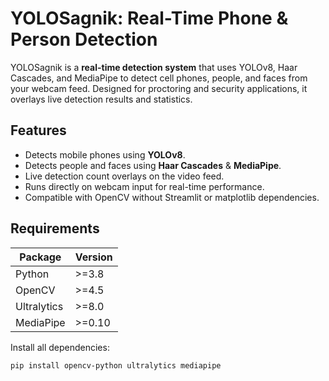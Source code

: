 #  YOLOSagnik: Real-Time Phone & Person Detection

YOLOSagnik is a **real-time detection system** that uses YOLOv8, Haar Cascades, and MediaPipe to detect cell phones, people, and faces from your webcam feed. Designed for proctoring and security applications, it overlays live detection results and statistics.


##  Features

-  Detects mobile phones using **YOLOv8**.
-  Detects people and faces using **Haar Cascades** & **MediaPipe**.
-  Live detection count overlays on the video feed.
-  Runs directly on webcam input for real-time performance.
-  Compatible with OpenCV without Streamlit or matplotlib dependencies.

##  Requirements

| Package          | Version           |
|------------------|-------------------|
| Python           | >=3.8             |
| OpenCV           | >=4.5             |
| Ultralytics      | >=8.0             |
| MediaPipe        | >=0.10            |

Install all dependencies:
```bash
pip install opencv-python ultralytics mediapipe
